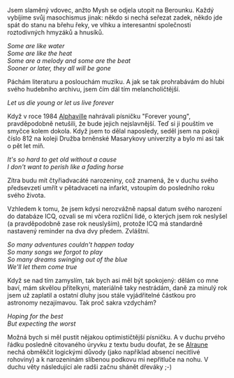 <!-- dcterms:identifier = riderweblog#68 -->
<!-- dcterms:title = Let us die young or let us live forever -->
<!-- np9:categoryId = 2 -->
<!-- x4w:category = Lidé a jiná zvěř -->
<!-- np9:authorId = 1 -->
<!-- np9:authorEmail = michal.valasek@altairis.cz -->
<!-- dcterms:creator = Michal Altair Valášek -->
<!-- dcterms:created = 2003-07-10T01:51:58+02:00 -->
<!-- dcterms:dateAccepted = 2003-07-10T01:51:58+02:00 -->

<p>Jsem slaměný vdovec, anžto Mysh se odjela utopit na Berounku. Každý vybíjíme svůj masochismus jinak: někdo si nechá seřezat zadek, někdo jde spát do stanu na břehu řeky, ve vlhku a interesantní společnosti roztodivných hmyzáků a hnusíků.</p>
<p><em>Some are like water <br>Some are like the heat <br>Some are a melody and some are the beat <br>Sooner or later, they all will be gone </em></p>
<p>Páchám literaturu a poslouchám muziku. A jak se tak prohrabávám do hlubi svého hudebního archivu, jsem čím dál tím melancholičtější.</p>
<p><em>Let us die young or let us live forever </em></p>
<p>Když v roce 1984 <a href="http://www.alphaville.de">Alphaville</a> nahrávali písničku "Forever young", pravděpodobně netušili, že bude jejich nejslavnější. Teď si ji pouštím ve smyčce kolem dokola. Když jsem to dělal naposledy, seděl jsem na pokoji číslo 812 na koleji Družba brněnské Masarykovy univerzity a bylo mi asi tak o pět let míň.</p>
<p><em>It's so hard to get old without a cause <br>I don't want to perish like a fading horse </em></p>
<p>Zítra budu mít čtyřiadvacáté narozeniny, což znamená, že v duchu svého předsevzetí umřít v pětadvaceti na infarkt, vstoupím do posledního roku svého života.</p>
<p>Vzhledem k tomu, že jsem kdysi nerozvážně napsal datum svého narození do databáze ICQ, ozvali se mi včera rozliční lidé, o kterých jsem rok neslyšel (a pravděpodobně zase rok neuslyším), protože ICQ má standardně nastavený reminder na dva dvy předem. Zvláštní.</p>
<p><em>So many adventures couldn't happen today <br>So many songs we forgot to play <br>So many dreams swinging out of the blue <br>We'll let them come true </em></p>
<p>Když se nad tím zamyslím, tak bych asi měl být spokojený: dělám co mne baví, mám skvělou přítelkyni, materiálně taky nestrádám, daně za minulý rok jsem už zaplatil a ostatní dluhy jsou stále vyjádřitelné částkou pro astronomy nezajímavou. Tak proč sakra vzdychám?</p>
<p><em>Hoping for the best <br>But expecting the worst </em></p>
<p>Možná bych si měl pustit nějakou optimističtější písničku. A v duchu prvého řádku posledně citovaného úryvku z textu budu doufat, že se <a href="http://www.alraune.cz">Alraune</a> nechá obměkčit logickými důvody (jako například absencí necitlivé rohoviny) a k narozeninám slíbenou podkovu mi nepřitluče na nohu. V duchu věty následující ale radši začnu shánět dřeváky ;-)</p>
